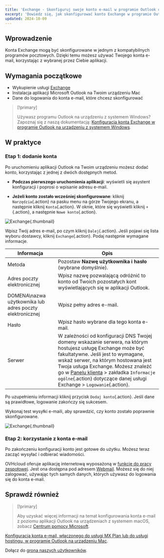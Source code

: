 ```yaml
---
title: 'Exchange - Skonfiguruj swoje konto e-mail w programie Outlook dla systemu macOS'
excerpt: 'Dowiedz się, jak skonfigurować konto Exchange w programie Outlook na urządzeniu macOS'
updated: 2024-10-09
---
```


## Wprowadzenie

Konta Exchange mogą być skonfigurowane w jednym z kompatybilnych programów pocztowych. Dzięki temu możesz używać Twojego konta e-mail, korzystając z wybranej przez Ciebie aplikacji.

## Wymagania początkowe

- Wykupienie usługi [Exchange](/links/web/emails)
- Instalacja aplikacji Microsoft Outlook na Twoim urządzeniu Mac
- Dane do logowania do konta e-mail, które chcesz skonfigurować

> [!primary]
>
> Używasz programu Outlook na urządzeniu z systemem Windows? Zapoznaj się z naszą dokumentacją: [Konfiguracja konta Exchange w programie Outlook na urządzeniu z systemem Windows](/pages/web_cloud/email_and_collaborative_solutions/microsoft_exchange/how_to_configure_outlook_2016).
>

## W praktyce

### Etap 1: dodanie konta

Po uruchomieniu aplikacji Outlook na Twoim urządzeniu możesz dodać konto, korzystając z jednej z dwóch dostępnych metod.

- **Podczas pierwszego uruchomienia aplikacji**: wyświetli się asystent konfiguracji i poprosi o wpisanie adresu e-mail.

- **Jeżeli konto zostało wcześniej skonfigurowane**: kliknij `Narzędzia`{.action} na pasku menu na górze Twojego ekranu, a następnie kliknij `Konta`{.action}. W oknie, które się wyświetli kliknij `+`{.action}, a następnie `Nowe konto`{.action}.

![Exchange](images/configuration-outlook-2016-mac-step1.png){.thumbnail}

Wpisz Twój adres e-mail, po czym kliknij `Dalej`{.action}. Jeśli pojawi się lista wyboru dostawcy, kliknij `Exchange`{.action}. Podaj następnie wymagane informacje.

|Informacja|Opis|
|---|---|
|Metoda|Pozostaw **Nazwę użytkownika i hasło** (wybrane domyślnie).|
|Adres poczty elektronicznej|Wpisz nazwę pozwalającą odróżnić to konto od Twoich pozostałych kont wyświetlających się w aplikacji Outlook.|
|DOMENA\nazwa użytkownika lub adres poczty elektronicznej|Wpisz pełny adres e-mail.|
|Hasło|Wpisz hasło wybrane dla tego konta e-mail.|
|Serwer|W zależności od konfiguracji DNS Twojej domeny wskazanie serwera, na którym hostujesz usługę Exchange może być fakultatywne. Jeśli jest to wymagane, wskaż serwer, na którym hostowana jest Twoja usługa Exchange. Możesz znaleźć go w [Panelu klienta](/links/manager) > zakładka `Informacje ogólne`{.action} dotyczące danej usługi Exchange > `Logowanie`{.action}.|

Po uzupełnieniu informacji kliknij przycisk `Dodaj konto`{.action}. Jeśli dane są prawidłowe, logowanie zakończy się sukcesem.

Wykonaj test wysyłki e-maili, aby sprawdzić, czy konto zostało poprawnie skonfigurowane.

![Exchange](images/configuration-exchange-outlook-2016-mac-step2.png){.thumbnail}

### Etap 2: korzystanie z konta e-mail

Po zakończeniu konfiguracji konto jest gotowe do użytku. Możesz teraz zacząć wysyłać i odbierać wiadomości.

OVHcloud oferuje aplikację internetową wyposażoną w [funkcje do pracy zespołowej](/links/web/emails). Jest ona dostępna pod adresem [Webmail](/links/web/email). Możesz się do niej zalogować, używając tych samych danych, których używasz do logowania się do konta e-mail.

## Sprawdź również

> [!primary]
>
> Aby uzyskać więcej informacji na temat konfigurowania konta e-mail z poziomu aplikacji Outlook na urządzeniach z systemem macOS, zobacz [Centrum pomocy Microsoft](https://support.microsoft.com/pl-pl/office/add-an-email-account-to-outlook-for-mac-6aeec61b-86af-40af-8ffe-985d0fc82ddb).

[Konfiguracja konta e-mail, włączonego do usługi MX Plan lub do usługi hostingu, w programie Outlook na urządzeniu Mac](/pages/web_cloud/email_and_collaborative_solutions/mx_plan/how_to_configure_outlook_2016_mac).

Dołącz do [grona naszych użytkowników](/links/community).
